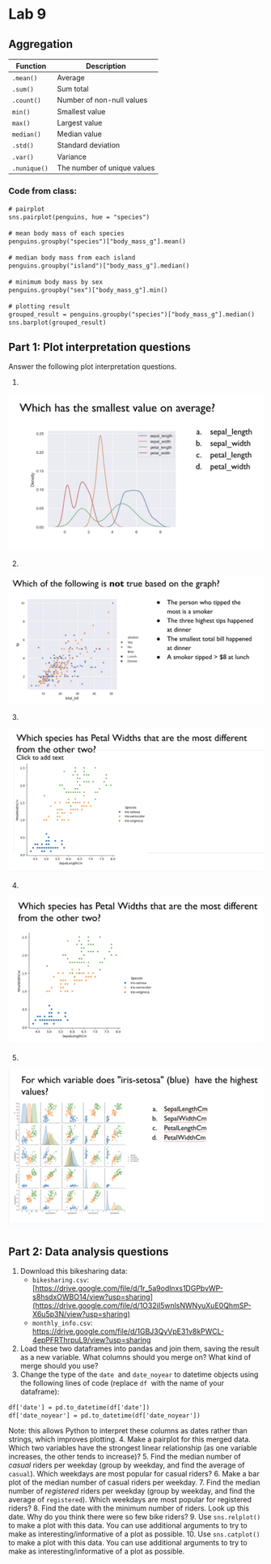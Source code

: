 # Lab 9

## Aggregation

| Function | Description |
|--|--|
| `.mean()` | Average |
| `.sum()`  | Sum total | 
| `.count()` | Number of non-null values |
| `min()` | Smallest value |
| `max()` | Largest value |
| `median()` | Median value |
| `.std()` | Standard deviation | 
| `.var()` | Variance | 
| `.nunique()`  | The number of unique values |

### Code from class:

```
# pairplot
sns.pairplot(penguins, hue = "species")

# mean body mass of each species
penguins.groupby("species")["body_mass_g"].mean()

# median body mass from each island
penguins.groupby("island")["body_mass_g"].median()

# minimum body mass by sex
penguins.groupby("sex")["body_mass_g"].min()

# plotting result
grouped_result = penguins.groupby("species")["body_mass_g"].median()
sns.barplot(grouped_result)
```

## Part 1: Plot interpretation questions
Answer the following plot interpretation questions.

1. 
![Q1](plot1.png)

2. 
![Q2](plot2.png)

3. 
![Q3](plot3.png)

4. 
![Q4](plot4.png)

5. 
![Q5](plot5.png)

## Part 2: Data analysis questions

1. Download this bikesharing data:
   * `bikesharing.csv`: [https://drive.google.com/file/d/1r_5a9odlnxs1DGPbvWP-s8hsdxOWBO14/view?usp=sharing](https://drive.google.com/file/d/1O32iI5wnlsNWNyuXuE0QhmSP-X6u5p3N/view?usp=sharing)
   * `monthly_info.csv`: https://drive.google.com/file/d/1GBJ3QyVpE31v8kPWCL-4epPFRThrpuL9/view?usp=sharing
2. Load these two dataframes into pandas and join them, saving the result as a new variable.  What columns should you merge on? What kind of merge should you use?
3. Change the type of the `date`  and `date_noyear` to datetime objects using the following lines of code (replace `df`  with the name of your dataframe):

```
df['date'] = pd.to_datetime(df['date'])
df['date_noyear'] = pd.to_datetime(df['date_noyear'])
```

Note: this allows Python to interpret these columns as dates rather than strings, which improves plotting.
4. Make a pairplot for this merged data. Which two variables have the strongest linear relationship (as one variable increases, the other tends to increase)?
5. Find the median number of *casual* riders per weekday (group by weekday, and find the average of `casual`). Which weekdays are most popular for casual riders?
6. Make a bar plot of the median number of casual riders per weekday.
7. Find the median number of *registered* riders per weekday (group by weekday, and find the average of `registered`). Which weekdays are most popular for registered riders?
8. Find the date with the minimum number of riders. Look up this date. Why do you think there were so few bike riders?
9. Use `sns.relplot()` to make a plot with this data. You can use additional arguments to try to make as interesting/informative of a plot as possible.
10. Use `sns.catplot()` to make a plot with this data. You can use additional arguments to try to make as interesting/informative of a plot as possible.






